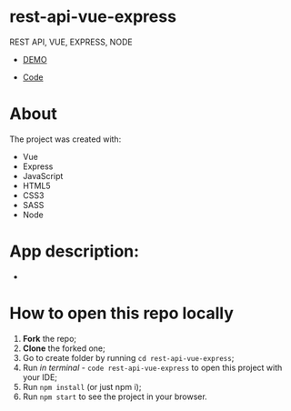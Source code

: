 # rest-api-vue-express
REST API, VUE, EXPRESS, NODE

- [DEMO](https://rest-api-vue-express.herokuapp.com/)

- [Code](https://github.com/leonbohdan/rest-api-vue-express)

# About

The project was created with:

- Vue
- Express
- JavaScript
- HTML5
- CSS3
- SASS
- Node

# App description:

- 

# How to open this repo locally

1. **Fork** the repo;
2. **Clone** the forked one;
3. Go to create folder by running `cd rest-api-vue-express`;
4. Run *in terminal -* `code rest-api-vue-express` to open this project with your IDE;
5. Run `npm install` (or just npm i);
6. Run `npm start` to see the project in your browser.
